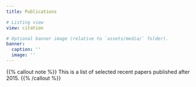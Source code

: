 ```yaml
---
title: Publications

# Listing view
view: citation

# Optional banner image (relative to `assets/media/` folder).
banner:
  caption: ''
  image: ''
---
```





{{% callout note %}}
This is a list of selected recent papers published after 2015.
{{% /callout %}}
